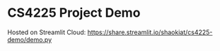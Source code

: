 # CS4225 Project Demo

Hosted on Streamlit Cloud: https://share.streamlit.io/shaokiat/cs4225-demo/demo.py 